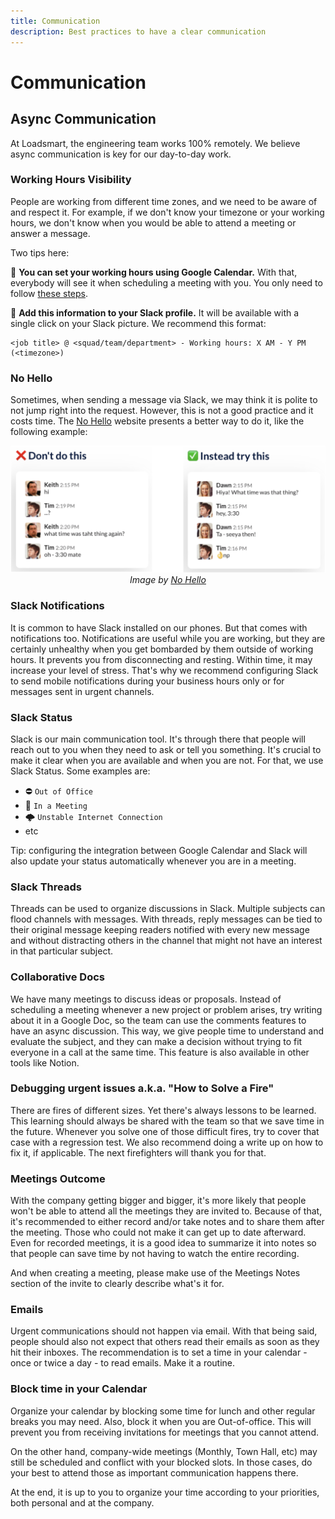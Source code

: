 ```yaml
---
title: Communication
description: Best practices to have a clear communication
---
```


# Communication

## Async Communication

At Loadsmart, the engineering team works 100% remotely. We believe async communication is key for our day-to-day work.

### Working Hours Visibility

People are working from different time zones, and we need to be aware of and respect it. For example, if we don't know your timezone or your working hours, we don't know when you would be able to attend a meeting or answer a message.

Two tips here:

📆 **You can set your working hours using Google Calendar.** With that, everybody will see it when scheduling a meeting with you. You only need to follow [these steps](https://github.com/loadsmart/rfp-backend/pull/1484).

👤 **Add this information to your Slack profile.** It will be available with a single click on your Slack picture. We recommend this format: 
```
<job title> @ <squad/team/department> - Working hours: X AM - Y PM (<timezone>)
```

### No Hello

Sometimes, when sending a message via Slack, we may think it is polite to not jump right into the request. However, this is not a good practice and it costs time. The [No Hello](https://nohello.net) website presents a better way to do it, like the following example:
<div align="center">
  <img alt="No Hello" src="./no-hello.png" width="600" />
  <br/>
  <i>Image by <a href="https://nohello.net">No Hello</a></i>
</div>

### Slack Notifications

It is common to have Slack installed on our phones. But that comes with notifications too. Notifications are useful while you are working, but they are certainly unhealthy when you get bombarded by them outside of working hours. It prevents you from disconnecting and resting. Within time, it may increase your level of stress. That's why we recommend configuring Slack to send mobile notifications during your business hours only or for messages sent in urgent channels.


### Slack Status

Slack is our main communication tool. It's through there that people will reach out to you when they need to ask or tell you something. It's crucial to make it clear when you are available and when you are not. For that, we use Slack Status. Some examples are: 

- ⛔ `Out of Office`
- 📆 `In a Meeting`
- 🌩️ `Unstable Internet Connection`
- etc

Tip: configuring the integration between Google Calendar and Slack will also update your status automatically whenever you are in a meeting.

### Slack Threads

Threads can be used to organize discussions in Slack. Multiple subjects can flood channels with messages. With threads, reply messages can be tied to their original message keeping readers notified with every new message and without distracting others in the channel that might not have an interest in that particular subject. 

### Collaborative Docs

We have many meetings to discuss ideas or proposals. Instead of scheduling a meeting whenever a new project or problem arises, try writing about it in a Google Doc, so the team can use the comments features to have an async discussion. This way, we give people time to understand and evaluate the subject, and they can make a decision without trying to fit everyone in a call at the same time. This feature is also available in other tools like Notion.


### Debugging urgent issues a.k.a. "How to Solve a Fire"

There are fires of different sizes. Yet there's always lessons to be learned. This learning should always be shared with the team so that we save time in the future. Whenever you solve one of those difficult fires, try to cover that case with a regression test. We also recommend doing a write up on how to fix it, if applicable. The next firefighters will thank you for that.


### Meetings Outcome

With the company getting bigger and bigger, it's more likely that people won't be able to attend all the meetings they are invited to. Because of that, it's recommended to either record and/or take notes and to share them after the meeting. Those who could not make it can get up to date afterward. Even for recorded meetings, it is a good idea to summarize it into notes so that people can save time by not having to watch the entire recording.

And when creating a meeting, please make use of the Meetings Notes section of the invite to clearly describe what's it for.


### Emails

Urgent communications should not happen via email. With that being said, people should also not expect that others read their emails as soon as they hit their inboxes. The recommendation is to set a time in your calendar - once or twice a day - to read emails. Make it a routine.


### Block time in your Calendar

Organize your calendar by blocking some time for lunch and other regular breaks you may need. Also, block it when you are Out-of-office. This will prevent you from receiving invitations for meetings that you cannot attend. 

On the other hand, company-wide meetings (Monthly, Town Hall, etc) may still be scheduled and conflict with your blocked slots. In those cases, do your best to attend those as important communication happens there.

At the end, it is up to you to organize your time according to your priorities, both personal and at the company.